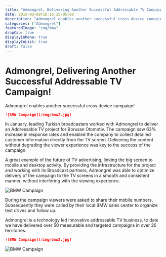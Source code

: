 ```yaml
---
title: "Admongrel, Delivering Another Successful Addressable TV Campaign!"
date: 2019-03-08T16:16:35-05:00
description: "Admongrel enables another successful cross device campaign!"
categories: ["Admongrel"]
featuredImage: "img/bmw"
dropCap: true
displayInMenu: true
displayInList: true
draft: false
---
```

# Admongrel, Delivering Another Successful Addressable TV Campaign!

Admongrel enables another successful cross device campaign!

```md
![BMW Campaign](/img/bmw2.jpg)
```

In January, leading Turkish broadcasters worked with Admongrel to deliver an Addressable TV project for Borusan Otomotiv. The campaign saw 63% increase in response rates and enabled the company to collect detailed customer information directly from the TV screen. Delivering the content without degrading the viewer experience was key to the success of the campaign.

A great example of the future of TV advertising, linking the big screen to mobile and desktop activity.
By providing the infrastructure for the project and working with its Broadcast partners,  Admongrel was able to optimize delivery of the campaign to the TV screens in a smooth and consistent manner, without interfering with the viewing experience.

![BMW Campaign](/img/bm3.jpg)

During the  campaign viewers were asked to share their mobile numbers. Subsequently they were called by their local BMW sales center to organize test drives and follow up.

Admongrel is a technology led innovative addressable TV business, to date we have delivered over 50  measurable and targeted campaigns in over 20 territories.





```md
![BMW Campaign](/img/bmw2.jpg)
```

![BMW Campaign](/img/bm3.jpg)

